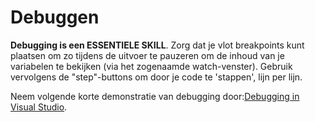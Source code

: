 # Debuggen

 **Debugging is een ESSENTIELE SKILL**. Zorg dat je vlot breakpoints kunt plaatsen om zo tijdens de uitvoer te pauzeren om de inhoud van je variabelen te bekijken (via het zogenaamde watch-venster). Gebruik vervolgens de "step"-buttons om door je code te 'stappen', lijn per lijn.

Neem volgende korte demonstratie van debugging door:[Debugging in Visual Studio](https://tutorials.visualstudio.com/vs-get-started/debugging).
